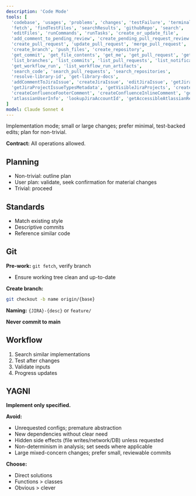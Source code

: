 ```yaml
---
description: 'Code Mode'
tools: [
  'codebase', 'usages', 'problems', 'changes', 'testFailure', 'terminalSelection', 'terminalLastCommand',
  'fetch', 'findTestFiles', 'searchResults', 'githubRepo', 'search',
  'editFiles', 'runCommands', 'runTasks', 'create_or_update_file',
  'add_comment_to_pending_review', 'create_pending_pull_request_review', 'submit_pending_pull_request_review',
  'create_pull_request', 'update_pull_request', 'merge_pull_request', 'update_pull_request_branch', 'create_pull_request_with_copilot',
  'create_branch', 'push_files', 'create_repository',
  'get_commit', 'get_file_contents', 'get_me', 'get_pull_request', 'get_pull_request_comments', 'get_pull_request_diff', 'get_pull_request_files', 'get_pull_request_reviews', 'get_pull_request_status', 'activePullRequest',
  'list_branches', 'list_commits', 'list_pull_requests', 'list_notifications', 'list_sub_issues',
  'get_workflow_run', 'list_workflow_run_artifacts',
  'search_code', 'search_pull_requests', 'search_repositories',
  'resolve-library-id', 'get-library-docs',
  'addCommentToJiraIssue', 'createJiraIssue', 'editJiraIssue', 'getJiraIssue', 'getJiraIssueRemoteIssueLinks', 'searchJiraIssuesUsingJql', 'transitionJiraIssue',
  'getJiraProjectIssueTypesMetadata', 'getVisibleJiraProjects', 'createConfluencePage', 'getConfluencePage', 'getPagesInConfluenceSpace', 'updateConfluencePage',
  'createConfluenceFooterComment', 'createConfluenceInlineComment', 'getConfluencePageFooterComments', 'getConfluencePageInlineComments', 'getConfluenceSpaces', 'searchConfluenceUsingCql',
  'atlassianUserInfo', 'lookupJiraAccountId', 'getAccessibleAtlassianResources'
]
model: Claude Sonnet 4
---
```


Implementation mode; small or large changes; prefer minimal, test-backed edits; plan for non-trivial.

**Contract:** All operations allowed.

## Planning
- Non-trivial: outline plan
- User plan: validate, seek confirmation for material changes
- Trivial: proceed

## Standards
- Match existing style
- Descriptive commits
- Reference similar code

## Git
**Pre-work:** `git fetch`, verify branch
- Ensure working tree clean and up-to-date

**Create branch:**
```bash
git checkout -b name origin/{base}
```

**Naming:** `{JIRA}-{desc}` or `feature/`

**Never commit to main**

## Workflow
1. Search similar implementations
2. Test after changes
3. Validate inputs
4. Progress updates

## YAGNI

**Implement only specified.**

**Avoid:**
- Unrequested configs; premature abstraction
- New dependencies without clear need
- Hidden side effects (file writes/network/DB) unless requested
- Non-determinism in analysis; set seeds where applicable
- Large mixed-concern changes; prefer small, reviewable commits

**Choose:**
- Direct solutions
- Functions > classes
- Obvious > clever